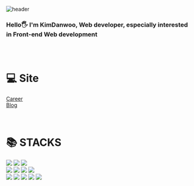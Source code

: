 ![header](https://capsule-render.vercel.app/api?type=waving&color=gradient&height=120&animation=fadeIn&section=header)

<div>
<h3 align=left>Hello🖐 I'm KimDanwoo, Web developer, especially interested in Front-end Web development</h3>
</div>
<br/>
<br/>
<div align=left>
  <h1>💻 Site</h1>
</div>
<div align=left><a  href="https://danwoo-dev.netlify.app/2023-01-01-intro/">Career</a></div>
<div align=left><a  href="https://danwoo-dev.netlify.app/">Blog</a></div>

<br/>
<br/>

<div align=left><h1>📚 STACKS</h1></div>
<div align=left> 
<img src="https://img.shields.io/badge/html5-E34F26?style=for-the-badge&logo=html5&logoColor=white"> 
<img src="https://img.shields.io/badge/css-1572B6?style=for-the-badge&logo=css3&logoColor=white"> 
<img src="https://img.shields.io/badge/Scss-green?style=for-the-badge&logo=Sass&logoColor=CC6699"/>
<br>
<img src="https://img.shields.io/badge/javascript-F7DF1E?style=for-the-badge&logo=javascript&logoColor=black">
<img src="https://img.shields.io/badge/TypeScript-3178C6?style=for-the-badge&logo=TypeScript&logoColor=white"/>
<img src="https://img.shields.io/badge/react-61DAFB?style=for-the-badge&logo=react&logoColor=black"> 
<img src="https://img.shields.io/badge/vue.js-4FC08D?style=for-the-badge&logo=vue.js&logoColor=white">
<br>

<img src="https://img.shields.io/badge/Notion-b4f5bd?style=for-the-badge&logo=Notion&logoColor=black"/>
<img src="https://img.shields.io/badge/GitHub-gray?style=for-the-badge&logo=GitHub&logoColor=black"/>
<img src="https://img.shields.io/badge/Git-blue?style=for-the-badge&logo=Git&logoColor=F05032"/>
<img src="https://img.shields.io/badge/Confluence-gray?style=for-the-badge&logo=Confluence&logoColor=172B4D"/>
<img src="https://img.shields.io/badge/Jira-green?style=for-the-badge&logo=Jira&logoColor=0052CC"/>

</div>
